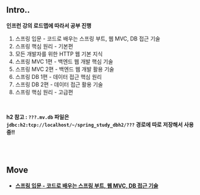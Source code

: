 ## Intro..

**인프런 강의 로드맵에 따라서 공부 진행**

1. 스프링 입문 - 코드로 배우는 스프링 부트, 웹 MVC, DB 접근 기술
2. 스프링 핵심 원리 - 기본편
3. 모든 개발자를 위한 HTTP 웹 기본 지식
4. 스프링 MVC 1편 - 백엔드 웹 개발 핵심 기술
5. 스프링 MVC 2편 - 백엔드 웹 개발 활용 기술
6. 스프링 DB 1편 - 데이터 접근 핵심 원리
7. 스프링 DB 2편 - 데이터 접근 활용 기술
8. 스프링 핵심 원리 - 고급편

<br>

**h2 참고 : `???.mv.db` 파일은 `jdbc:h2:tcp://localhost/~/spring_study_dbh2/???` 경로에 따로 저장해서 사용중!!**

<br><br>

## Move

* **[스프링 입문 - 코드로 배우는 스프링 부트, 웹 MVC, DB 접근 기술](./spring_study_1)**

